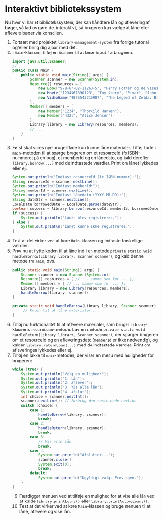 # Interaktivt bibliotekssystem

Nu hvor vi har et bibliotekssystem, der kan håndtere lån og aflevering af bøger, så lad os gøre det interaktivt, så brugeren kan vælge at låne eller aflevere bøger via konsollen.

1. Fortsæt med projektet `library-management-system` fra forrige tutorial og/eller bring dig ajour med det.
2. I `Main`-klassen, tilføj en `Scanner` til at læse input fra brugeren:
   ```java
   import java.util.Scanner;
   // ...
   public class Main {
       public static void main(String[] args) {
           Scanner scanner = new Scanner(System.in);
           Resource[] resources = {
               new Book("978-87-02-11260-5", "Harry Potter og de vises sten", "J.K. Rowling"),
               new Movie("1234567890123", "Toy Story", "Pixar", "John Lasseter"),
               new VideoGame("9876543210987", "The Legend of Zelda: Breath of the Wild", "Nintendo", Platform.PLAYSTATION_5)
           };
           Member[] members = {
               new Member("1234", "Thorkild Hansen"),
               new Member("4321", "Alice Jensen")
           };
           Library library = new Library(resources, members);
           // ...
       }
   }
   ```
3. Først skal vores nye brugerflade kun kunne låne materialer. Tilføj kode i `main`-metoden til at spørge brugeren om et resourceId (fx ISBN-nummeret på en bog), et memberId og en lånedato, og kald derefter `library.borrow(...)` med de indtastede værdier. Print om lånet lykkedes eller ej.
   ```java
   System.out.println("Indtast resourceId (fx ISBN-nummer):");
   String resourceId = scanner.nextLine();
   System.out.println("Indtast memberId:");
   String memberId = scanner.nextLine();
   System.out.println("Indtast lånedato (YYYY-MM-DD):");
   String dateStr = scanner.nextLine();
   LocalDate borrowedDate = LocalDate.parse(dateStr);
   boolean success = library.borrow(resourceId, memberId, borrowedDate);
   if (success) {
       System.out.println("Lånet blev registreret.");
   } else {
       System.out.println("Lånet kunne ikke registreres.");
   }
   ```
5. Test at det virker ved at køre `Main`-klassen og indtaste forskellige værdier.
6. Prøv nu at flytte koden til at låne ind i en metode `private static void handleBorrow(Library library, Scanner scanner)`, og kald denne metode fra `main`, dvs.
    ```java
    public static void main(String[] args) {
        Scanner scanner = new Scanner(System.in);
        Resource[] resources = { // ... samme som før ... };
        Member[] members = { // ... samme som før ... };
        Library library = new Library(resources, members);
        handleBorrow(library, scanner);
    }
    
    private static void handleBorrow(Library library, Scanner scanner) {
         // Koden til at låne materialer ...
    }
    ```
7. Tilføj nu funktionalitet til at aflevere materialer, som bruger `Library`-klassens `returnLoan`-metode. Lav en metode `private static void handleReturn(Library library, Scanner scanner)`, der spørger brugeren om et resourceId og en afleveringsdato (`memberId` er ikke nødvendig), og kalder `library.returnLoan(...)` med de indtastede værdier. Print om afleveringen lykkedes eller ej.
8. Tilføj en løkke til `main`-metoden, der viser en menu med muligheder for brugeren:
   ```java
   while (true) {
       System.out.println("Vælg en mulighed:");
       System.out.println("1. Lån");
       System.out.println("2. Aflever");
       System.out.println("3. Vis alle lån");
       System.out.println("4. Afslut");
       int choice = scanner.nextInt();
       scanner.nextLine(); // Forbrug den resterende newline
       switch (choice) {
           case 1:
               handleBorrow(library, scanner);
               break;
           case 2:
               handleReturn(library, scanner);
               break;
           case 3:
               // Vis alle lån
               break;
           case 4:
               System.out.println("Afslutter...");
               scanner.close();
               System.exit(0);
               break;
           default:
               System.out.println("Ugyldigt valg. Prøv igen.");
       }
   }
   ```
   9. Færdiggør menuen ved at tilføje en mulighed for at vise alle lån ved at kalde `library.printLoans()` eller `library.printActiveLoans()`.
   10. Test at det virker ved at køre `Main`-klassen og bruge menuen til at låne, aflevere og vise lån.